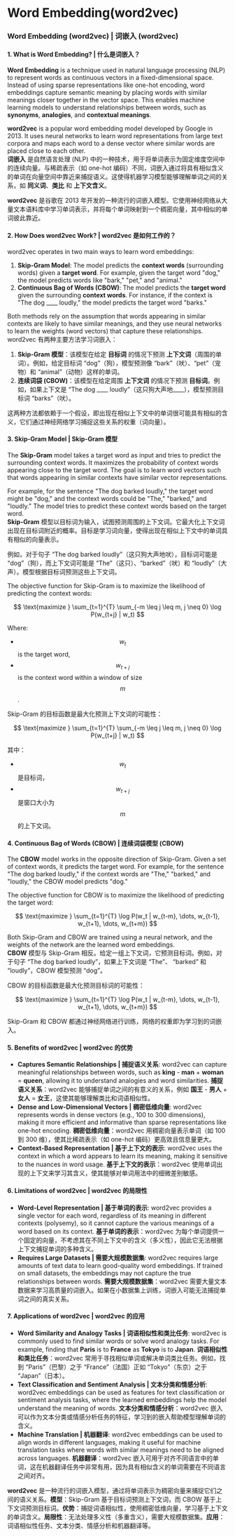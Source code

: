 # Word Embedding(word2vec)

### Word Embedding (word2vec) | 词嵌入 (word2vec)

#### 1. **What is Word Embedding? | 什么是词嵌入？**

**Word Embedding** is a technique used in natural language processing (NLP) to represent words as continuous vectors in a fixed-dimensional space. Instead of using sparse representations like one-hot encoding, word embeddings capture semantic meaning by placing words with similar meanings closer together in the vector space. This enables machine learning models to understand relationships between words, such as **synonyms**, **analogies**, and **contextual meanings**.

**word2vec** is a popular word embedding model developed by Google in 2013. It uses neural networks to learn word representations from large text corpora and maps each word to a dense vector where similar words are placed close to each other.\
**词嵌入** 是自然语言处理 (NLP) 中的一种技术，用于将单词表示为固定维度空间中的连续向量。与稀疏表示（如 one-hot 编码）不同，词嵌入通过将具有相似含义的单词在向量空间中靠近来捕捉语义。这使得机器学习模型能够理解单词之间的关系，如 **同义词**、**类比** 和 **上下文含义**。

**word2vec** 是谷歌在 2013 年开发的一种流行的词嵌入模型。它使用神经网络从大量文本语料库中学习单词表示，并将每个单词映射到一个稠密向量，其中相似的单词彼此靠近。

#### 2. **How Does word2vec Work? | word2vec 是如何工作的？**

word2vec operates in two main ways to learn word embeddings:

1. **Skip-Gram Model**: The model predicts the **context words** (surrounding words) given a **target word**. For example, given the target word "dog," the model predicts words like "bark," "pet," and "animal."
2. **Continuous Bag of Words (CBOW)**: The model predicts the **target word** given the surrounding **context words**. For instance, if the context is "The dog \_\_\_\_ loudly," the model predicts the target word "barks."

Both methods rely on the assumption that words appearing in similar contexts are likely to have similar meanings, and they use neural networks to learn the weights (word vectors) that capture these relationships.\
word2vec 有两种主要方法学习词嵌入：

1. **Skip-Gram 模型**：该模型在给定 **目标词** 的情况下预测 **上下文词**（周围的单词）。例如，给定目标词 “dog”（狗），模型预测像 “bark”（吠）、“pet”（宠物）和 “animal”（动物）这样的单词。
2. **连续词袋 (CBOW)**：该模型在给定周围 **上下文词** 的情况下预测 **目标词**。例如，如果上下文是 “The dog \_\_\_\_ loudly”（这只狗大声地\_\_\_\_），模型预测目标词 “barks”（吠）。

这两种方法都依赖于一个假设，即出现在相似上下文中的单词很可能具有相似的含义，它们通过神经网络学习捕捉这些关系的权重（词向量）。

#### 3. **Skip-Gram Model | Skip-Gram 模型**

The **Skip-Gram** model takes a target word as input and tries to predict the surrounding context words. It maximizes the probability of context words appearing close to the target word. The goal is to learn word vectors such that words appearing in similar contexts have similar vector representations.

For example, for the sentence "The dog barked loudly," the target word might be "dog," and the context words could be "The," "barked," and "loudly." The model tries to predict these context words based on the target word.\
**Skip-Gram** 模型以目标词为输入，试图预测周围的上下文词。它最大化上下文词出现在目标词附近的概率。目标是学习词向量，使得出现在相似上下文中的单词具有相似的向量表示。

例如，对于句子 “The dog barked loudly”（这只狗大声地吠），目标词可能是 “dog”（狗），而上下文词可能是 “The”（这只）、“barked”（吠）和 “loudly”（大声）。模型根据目标词预测这些上下文词。

The objective function for Skip-Gram is to maximize the likelihood of predicting the context words:

$$
\text{maximize } \sum_{t=1}^{T} \sum_{-m \leq j \leq m, j \neq 0} \log P(w_{t+j} | w_t)
$$

Where:

* $$w_t$$ is the target word,
* $$w_{t+j}$$ is the context word within a window of size $$m$$.

Skip-Gram 的目标函数是最大化预测上下文词的可能性：

$$
\text{maximize } \sum_{t=1}^{T} \sum_{-m \leq j \leq m, j \neq 0} \log P(w_{t+j} | w_t)
$$

其中：

* $$w_t$$ 是目标词，
* $$w_{t+j}$$ 是窗口大小为 $$m$$ 的上下文词。

#### 4. **Continuous Bag of Words (CBOW) | 连续词袋模型 (CBOW)**

The **CBOW** model works in the opposite direction of Skip-Gram. Given a set of context words, it predicts the target word. For example, for the sentence "The dog barked loudly," if the context words are "The," "barked," and "loudly," the CBOW model predicts "dog."

The objective function for CBOW is to maximize the likelihood of predicting the target word:

$$
\text{maximize } \sum_{t=1}^{T} \log P(w_t | w_{t-m}, \dots, w_{t-1}, w_{t+1}, \dots, w_{t+m})
$$

Both Skip-Gram and CBOW are trained using a neural network, and the weights of the network are the learned word embeddings.\
**CBOW** 模型与 Skip-Gram 相反。给定一组上下文词，它预测目标词。例如，对于句子 “The dog barked loudly”，如果上下文词是 “The”、 “barked” 和 “loudly”，CBOW 模型预测 “dog”。

CBOW 的目标函数是最大化预测目标词的可能性：

$$
\text{maximize } \sum_{t=1}^{T} \log P(w_t | w_{t-m}, \dots, w_{t-1}, w_{t+1}, \dots, w_{t+m})
$$

Skip-Gram 和 CBOW 都通过神经网络进行训练，网络的权重即为学习到的词嵌入。

#### 5. **Benefits of word2vec | word2vec 的优势**

* **Captures Semantic Relationships | 捕捉语义关系**: word2vec can capture meaningful relationships between words, such as **king** - **man** + **woman** = **queen**, allowing it to understand analogies and word similarities. **捕捉语义关系**：word2vec 能够捕捉单词之间的有意义的关系，例如 **国王** - **男人** + **女人** = **女王**，这使其能够理解类比和词语相似性。
* **Dense and Low-Dimensional Vectors | 稠密低维向量**: word2vec represents words in dense vectors (e.g., 100 to 300 dimensions), making it more efficient and informative than sparse representations like one-hot encoding. **稠密低维向量**：word2vec 用稠密向量表示单词（如 100 到 300 维），使其比稀疏表示（如 one-hot 编码）更高效且信息量更大。
* **Context-Based Representation | 基于上下文的表示**: word2vec uses the context in which a word appears to learn its meaning, making it sensitive to the nuances in word usage. **基于上下文的表示**：word2vec 使用单词出现的上下文来学习其含义，使其能够对单词用法中的细微差别敏感。

#### 6. **Limitations of word2vec | word2vec 的局限性**

* **Word-Level Representation | 基于单词的表示**: word2vec provides a single vector for each word, regardless of its meaning in different contexts (polysemy), so it cannot capture the various meanings of a word based on its context. **基于单词的表示**：word2vec 为每个单词提供一个固定的向量，不考虑其在不同上下文中的含义（多义性），因此它无法根据上下文捕捉单词的多种含义。
* **Requires Large Datasets | 需要大规模数据集**: word2vec requires large amounts of text data to learn good-quality word embeddings. If trained on small datasets, the embeddings may not capture the true relationships between words. **需要大规模数据集**：word2vec 需要大量文本数据来学习高质量的词嵌入。如果在小数据集上训练，词嵌入可能无法捕捉单词之间的真实关系。

#### 7. **Applications of word2vec | word2vec 的应用**

* **Word Similarity and Analogy Tasks | 词语相似性和类比任务**: word2vec is commonly used to find similar words or solve word analogy tasks. For example, finding that **Paris** is to **France** as **Tokyo** is to **Japan**. **词语相似性和类比任务**：word2vec 常用于寻找相似单词或解决单词类比任务。例如，找到 “Paris”（巴黎）之于 “France”（法国）正如 “Tokyo”（东京）之于 “Japan”（日本）。
* **Text Classification and Sentiment Analysis | 文本分类和情感分析**: word2vec embeddings can be used as features for text classification or sentiment analysis tasks, where the learned embeddings help the model understand the meaning of words. **文本分类和情感分析**：word2vec 嵌入可以作为文本分类或情感分析任务的特征，学习到的嵌入帮助模型理解单词的含义。
* **Machine Translation | 机器翻译**: word2vec embeddings can be used to align words in different languages, making it useful for machine translation tasks where words with similar meanings need to be aligned across languages. **机器翻译**：word2vec 嵌入可用于对齐不同语言中的单词，这在机器翻译任务中非常有用，因为具有相似含义的单词需要在不同语言之间对齐。



**word2vec** 是一种流行的词嵌入模型，通过将单词表示为稠密向量来捕捉它们之间的语义关系。**模型**：Skip-Gram 基于目标词预测上下文词，而 CBOW 基于上下文词预测目标词。**优势**：捕捉词语相似性，使用稠密低维向量，学习基于上下文的单词含义。**局限性**：无法处理多义性（多重含义），需要大规模数据集。**应用**：词语相似性任务、文本分类、情感分析和机器翻译等。



##




